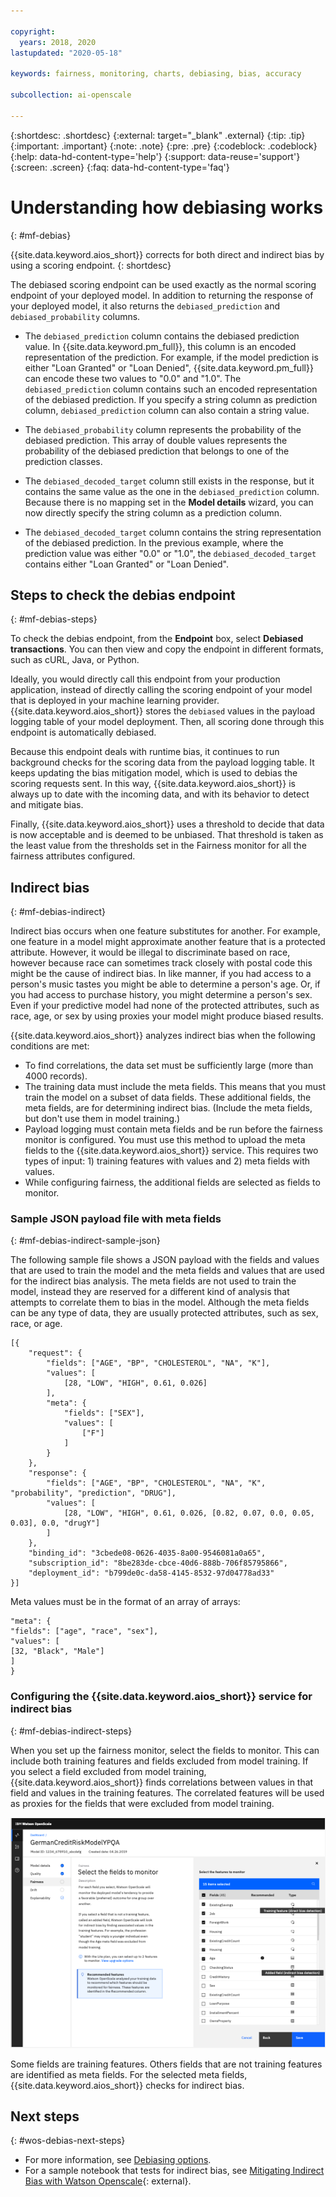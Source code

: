 ```yaml
---

copyright:
  years: 2018, 2020
lastupdated: "2020-05-18"

keywords: fairness, monitoring, charts, debiasing, bias, accuracy

subcollection: ai-openscale

---
```


{:shortdesc: .shortdesc}
{:external: target="_blank" .external}
{:tip: .tip}
{:important: .important}
{:note: .note}
{:pre: .pre}
{:codeblock: .codeblock}
{:help: data-hd-content-type='help'}
{:support: data-reuse='support'}
{:screen: .screen}
{:faq: data-hd-content-type='faq'}

# Understanding how debiasing works
{: #mf-debias}

{{site.data.keyword.aios_short}} corrects for both direct and indirect bias by using a scoring endpoint.
{: shortdesc}

The debiased scoring endpoint can be used exactly as the normal scoring endpoint of your deployed model. In addition to returning the response of your deployed model, it also returns the `debiased_prediction` and `debiased_probability` columns.

- The `debiased_prediction` column contains the debiased prediction value. In {{site.data.keyword.pm_full}}, this column is an encoded representation of the prediction. For example, if the model prediction is either "Loan Granted" or "Loan Denied", {{site.data.keyword.pm_full}} can encode these two values to "0.0" and "1.0". The `debiased_prediction` column contains such an encoded representation of the debiased prediction. If you specify a string column as prediction column, `debiased_prediction` column can also contain a string value.

- The `debiased_probability` column represents the probability of the debiased prediction. This array of double values represents the probability of the debiased prediction that belongs to one of the prediction classes.

- The `debiased_decoded_target` column still exists in the response, but it contains the same value as the one in the `debiased_prediction` column. Because there is no mapping set in the **Model details** wizard, you can now directly specify the string column as a prediction column.

- The `debiased_decoded_target` column contains the string representation of the debiased prediction. In the previous example, where the prediction value was either "0.0" or "1.0", the `debiased_decoded_target` contains either "Loan Granted" or "Loan Denied".

## Steps to check the debias endpoint
{: #mf-debias-steps}

To check the debias endpoint, from the **Endpoint** box, select **Debiased transactions**. You can then view and copy the endpoint in different formats, such as cURL, Java, or Python. 

Ideally, you would directly call this endpoint from your production application, instead of directly calling the scoring endpoint of your model that is deployed in your machine learning provider. {{site.data.keyword.aios_short}} stores the `debiased` values in the payload logging table of your model deployment. Then, all scoring done through this endpoint is automatically debiased.

Because this endpoint deals with runtime bias, it continues to run background checks for the scoring data from the payload logging table. It keeps updating the bias mitigation model, which is used to debias the scoring requests sent. In this way, {{site.data.keyword.aios_short}} is always up to date with the incoming data, and with its behavior to detect and mitigate bias.

Finally, {{site.data.keyword.aios_short}} uses a threshold to decide that data is now acceptable and is deemed to be unbiased. That threshold is taken as the least value from the thresholds set in the Fairness monitor for all the fairness attributes configured.

## Indirect bias
{: #mf-debias-indirect}

Indirect bias occurs when one feature substitutes for another. For example, one feature in a model might approximate another feature that is a protected attribute. However, it would be illegal to discriminate based on race, however because race can sometimes track closely with postal code this might be the cause of indirect bias. In like manner, if you had access to a person's music tastes you might be able to determine a person's age. Or, if you had access to purchase history, you might determine a person's sex. Even if your predictive model had none of the protected attributes, such as race, age, or sex by using proxies your model might produce biased results.

{{site.data.keyword.aios_short}} analyzes indirect bias when the following conditions are met:

- To find correlations, the data set must be sufficiently large (more than 4000 records).
- The training data must include the meta fields. This means that you must train the model on a subset of data fields. These additional fields, the meta fields, are for determining indirect bias. (Include the meta fields, but don't use them in model training.)
- Payload logging must contain meta fields and be run before the fairness monitor is configured. You must use this method to upload the meta fields to the {{site.data.keyword.aios_short}} service. This requires two types of input: 1) training features with values and 2) meta fields with values.
- While configuring fairness, the additional fields are selected as fields to monitor.

### Sample JSON payload file with meta fields
{: #mf-debias-indirect-sample-json}

The following sample file shows a JSON payload with the fields and values that are used to train the model and the meta fields and values that are used for the indirect bias analysis. The meta fields are not used to train the model, instead they are reserved for a different kind of analysis that attempts to correlate them to bias in the model. Although the meta fields can be any type of data, they are usually protected attributes, such as sex, race, or age.

```
[{
	"request": {
		"fields": ["AGE", "BP", "CHOLESTEROL", "NA", "K"],
		"values": [
			[28, "LOW", "HIGH", 0.61, 0.026]
		],
		"meta": {
			"fields": ["SEX"],
			"values": [
				["F"]
			]
		}
	},
	"response": {
		"fields": ["AGE", "BP", "CHOLESTEROL", "NA", "K", "probability", "prediction", "DRUG"],
		"values": [
			[28, "LOW", "HIGH", 0.61, 0.026, [0.82, 0.07, 0.0, 0.05, 0.03], 0.0, "drugY"]
		]
	},
	"binding_id": "3cbede08-0626-4035-8a00-9546081a0a65",
	"subscription_id": "8be283de-cbce-40d6-888b-706f85795866",
	"deployment_id": "b799de0c-da58-4145-8532-97d04778ad33"
}]
```

Meta values must be in the format of an array of arrays:

```
"meta": {
"fields": ["age", "race", "sex"],
"values": [
[32, "Black", "Male"]
]
}

```

### Configuring the {{site.data.keyword.aios_short}} service for indirect bias
{: #mf-debias-indirect-steps}

When you set up the fairness monitor, select the fields to monitor. This can include both training features and fields excluded from model training. If you select a field excluded from model training, {{site.data.keyword.aios_short}} finds correlations between values in that field and values in the training features. The correlated features will be used as proxies for the fields that were excluded from model training.

![Indirect bias displays](images/wos-indirect-bias.png)

Some fields are training features. Others fields that are not training features are identified as meta fields. For the selected meta fields, {{site.data.keyword.aios_short}} checks for indirect bias.


## Next steps
{: #wos-debias-next-steps}

- For more information, see [Debiasing options](/docs/ai-openscale?topic=ai-openscale-it-dbo).
- For a sample notebook that tests for indirect bias, see [Mitigating Indirect Bias with Watson Openscale](https://github.com/pmservice/ai-openscale-tutorials/blob/master/notebooks/Watson%20OpenScale%20indirect%20bias.ipynb){: external}.